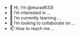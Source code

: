 - 👋 Hi, I’m @murad633l
- 👀 I’m interested in ...
- 🌱 I’m currently learning ...
- 💞️ I’m looking to collaborate on ...
- 📫 How to reach me ...

<!---
murad633l/murad633l is a ✨ special ✨ repository because its `README.md` (this file) appears on your GitHub profile.
You can click the Preview link to take a look at your changes.
--->

